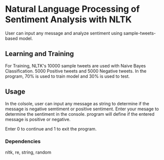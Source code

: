 # Natural Language Processing of Sentiment Analysis with NLTK
User can input any message and analyze sentiment using sample-tweets-based model.

## Learning and Training
For Training, NLTK's 10000 sample tweets are used with Naive Bayes Classification.
5000 Positive tweets and 5000 Negative tweets.
In the program, 70% is used to train model and 30% is used to test.

## Usage
In the colsole, user can input any message as string to determine if the message is negative semtiment or positive sentiment. 
Enter your mesage to determine the sentiment in the console.
program will define if the entered message is positive or negative.

Enter 0 to continue and 1 to exit the program. 


### Dependencies
nltk, re, string, random
